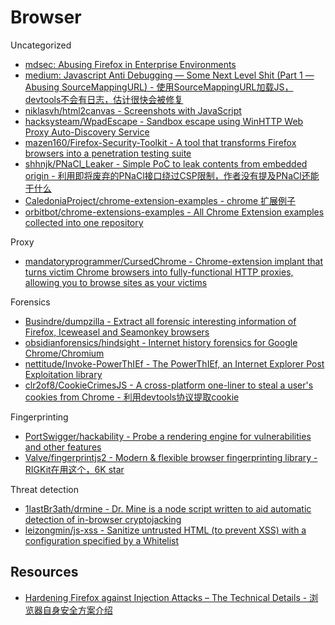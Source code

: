 # Browser

Uncategorized

* [mdsec: Abusing Firefox in Enterprise Environments](https://www.mdsec.co.uk/2020/04/abusing-firefox-in-enterprise-environments/)
* [medium: Javascript Anti Debugging — Some Next Level Shit (Part 1 — Abusing SourceMappingURL) - 使用SourceMappingURL加载JS，devtools不会有日志，估计很快会被修复](https://medium.com/@weizmangal/javascript-anti-debugging-some-next-level-sh-t-part-1-abusing-sourcemappingurl-da91ff948e66)
* [niklasvh/html2canvas - Screenshots with JavaScript](https://github.com/niklasvh/html2canvas)
* [hacksysteam/WpadEscape - Sandbox escape using WinHTTP Web Proxy Auto-Discovery Service](https://github.com/hacksysteam/WpadEscape)
* [mazen160/Firefox-Security-Toolkit - A tool that transforms Firefox browsers into a penetration testing suite](https://github.com/mazen160/Firefox-Security-Toolkit)
* [shhnjk/PNaCl_Leaker - Simple PoC to leak contents from embedded origin - 利用即将废弃的PNaCl接口绕过CSP限制，作者没有提及PNaCl还能干什么](https://github.com/shhnjk/PNaCl_Leaker)
* [CaledoniaProject/chrome-extension-examples - chrome 扩展例子](https://github.com/CaledoniaProject/chrome-extension-examples)
* [orbitbot/chrome-extensions-examples - All Chrome Extension examples collected into one repository](https://github.com/orbitbot/chrome-extensions-examples)

Proxy

* [mandatoryprogrammer/CursedChrome - Chrome-extension implant that turns victim Chrome browsers into fully-functional HTTP proxies, allowing you to browse sites as your victims](https://github.com/mandatoryprogrammer/CursedChrome)

Forensics

* [Busindre/dumpzilla - Extract all forensic interesting information of Firefox, Iceweasel and Seamonkey browsers](https://github.com/Busindre/dumpzilla)
* [obsidianforensics/hindsight - Internet history forensics for Google Chrome/Chromium](https://github.com/obsidianforensics/hindsight)
* [nettitude/Invoke-PowerThIEf - The PowerThIEf, an Internet Explorer Post Exploitation library](https://github.com/nettitude/Invoke-PowerThIEf)
* [clr2of8/CookieCrimesJS - A cross-platform one-liner to steal a user's cookies from Chrome - 利用devtools协议提取cookie](https://github.com/clr2of8/CookieCrimesJS)

Fingerprinting

* [PortSwigger/hackability - Probe a rendering engine for vulnerabilities and other features](https://github.com/PortSwigger/hackability)
* [Valve/fingerprintjs2 - Modern & flexible browser fingerprinting library - RIGKit在用这个，6K star](https://github.com/Valve/fingerprintjs2)

Threat detection

* [1lastBr3ath/drmine - Dr. Mine is a node script written to aid automatic detection of in-browser cryptojacking](https://github.com/1lastBr3ath/drmine)
* [leizongmin/js-xss - Sanitize untrusted HTML (to prevent XSS) with a configuration specified by a Whitelist](https://github.com/leizongmin/js-xss)

## Resources

* [Hardening Firefox against Injection Attacks – The Technical Details - 浏览器自身安全方案介绍](https://blog.mozilla.org/attack-and-defense/2020/07/07/hardening-firefox-against-injection-attacks-the-technical-details/)
